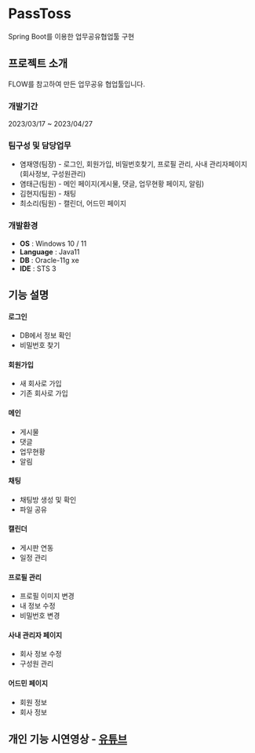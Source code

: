 # PassToss
Spring Boot를 이용한 업무공유협업툴 구현

## 프로젝트 소개
FLOW를 참고하여 만든 업무공유 협업툴입니다.

### 개발기간
2023/03/17 ~ 2023/04/27

### 팀구성 및 담당업무
  - 염재영(팀장) - 로그인, 회원가입, 비밀번호찾기, 프로필 관리, 사내 관리자페이지(회사정보, 구성원관리)
  - 염태근(팀원) - 메인 페이지(게시물, 댓글, 업무현황 페이지, 알림)
  - 김현지(팀원) - 채팅
  - 최소리(팀원) - 캘린더, 어드민 페이지
  
### 개발환경
  - **OS** : Windows 10 / 11
  - **Language** : Java11
  - **DB** : Oracle-11g xe
  - **IDE** : STS 3

## 기능 설명

#### 로그인
  - DB에서 정보 확인
  - 비밀번호 찾기

#### 회원가입
  - 새 회사로 가입
  - 기존 회사로 가입

#### 메인
  - 게시물
  - 댓글
  - 업무현황
  - 알림

#### 채팅
  - 채팅방 생성 및 확인
  - 파일 공유

#### 캘린더
  - 게시판 연동
  - 일정 관리

#### 프로필 관리
  - 프로필 이미지 변경
  - 내 정보 수정
  - 비밀번호 변경

#### 사내 관리자 페이지
  - 회사 정보 수정
  - 구성원 관리

#### 어드민 페이지
  - 회원 정보
  - 회사 정보

## 개인 기능 시연영상 - <a href="https://youtu.be/rp8FnA7XUNs">유튜브</a>
